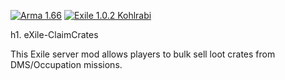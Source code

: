 [![Arma 1.66](https://img.shields.io/badge/Arma-1.66-blue.svg)](https://dev.arma3.com/post/sitrep-00175) [![Exile 1.0.2 Kohlrabi](https://img.shields.io/badge/Exile-1.0.2%20Kohlrabi-C72651.svg)](http://www.exilemod.com/topic/17807-102-kohlrabi/)

h1. eXile-ClaimCrates

This Exile server mod allows players to bulk sell loot crates from DMS/Occupation missions.


